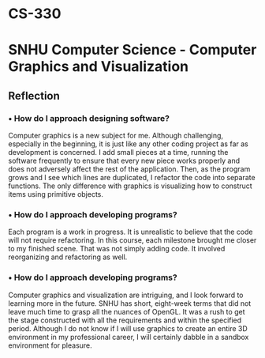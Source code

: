 # CS-330
# SNHU Computer Science - Computer Graphics and Visualization

## **Reflection** ##

### __•	How do I approach designing software?__ ###
Computer graphics is a new subject for me. Although challenging, especially in the beginning, it is just like any other coding project as far as development is concerned. I add small pieces at a time, running the software frequently to ensure that every new piece works properly and does not adversely affect the rest of the application. Then, as the program grows and I see which lines are duplicated, I refactor the code into separate functions. The only difference with graphics is visualizing how to construct items using primitive objects.

### __•	How do I approach developing programs?__ ###
Each program is a work in progress. It is unrealistic to believe that the code will not require refactoring. In this course, each milestone brought me closer to my finished scene. That was not simply adding code. It involved reorganizing and refactoring as well.

### __•	How do I approach developing programs?__ ###
Computer graphics and visualization are intriguing, and I look forward to learning more in the future. SNHU has short, eight-week terms that did not leave much time to grasp all the nuances of OpenGL. It was a rush to get the stage constructed with all the requirements and within the specified period. Although I do not know if I will use graphics to create an entire 3D environment in my professional career, I will certainly dabble in a sandbox environment for pleasure.
